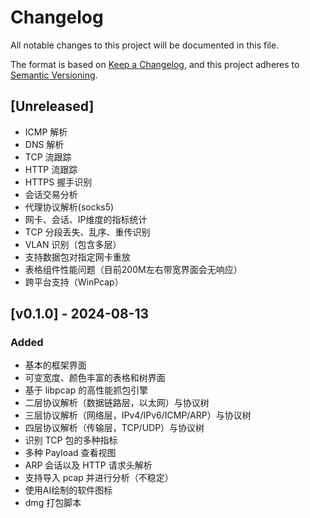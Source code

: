 # Changelog

All notable changes to this project will be documented in this file.

The format is based on [Keep a Changelog](https://keepachangelog.com/en/1.0.0/), and this project adheres to [Semantic Versioning](https://semver.org/spec/v2.0.0.html).

## [Unreleased]

- ICMP 解析
- DNS 解析
- TCP 流跟踪
- HTTP 流跟踪
- HTTPS 握手识别
- 会话交易分析
- 代理协议解析(socks5)
- 网卡、会话、IP维度的指标统计
- TCP 分段丢失、乱序、重传识别
- VLAN 识别（包含多层）
- 支持数据包对指定网卡重放
- 表格组件性能问题（目前200M左右带宽界面会无响应）
- 跨平台支持（WinPcap）

## [v0.1.0] - 2024-08-13

### Added

- 基本的框架界面
- 可变宽度、颜色丰富的表格和树界面
- 基于 libpcap 的高性能抓包引擎
- 二层协议解析（数据链路层，以太网）与协议树
- 三层协议解析（网络层，IPv4/IPv6/ICMP/ARP）与协议树
- 四层协议解析（传输层，TCP/UDP）与协议树
- 识别 TCP 包的多种指标
- 多种 Payload 查看视图
- ARP 会话以及 HTTP 请求头解析
- 支持导入 pcap 并进行分析（不稳定）
- 使用AI绘制的软件图标
- dmg 打包脚本
